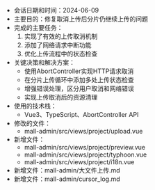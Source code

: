 - 会话日期和时间：2024-06-09
- 主要目的：修复取消上传后分片仍继续上传的问题
- 完成的主要任务：
  1. 实现了有效的上传取消机制
  2. 添加了网络请求中断功能
  3. 优化上传流程中的状态检查
- 关键决策和解决方案：
  - 使用AbortController实现HTTP请求取消
  - 在分片上传循环中添加多处上传状态检查
  - 增强错误处理，区分用户取消和网络错误
  - 实现上传取消后的资源清理
- 使用的技术栈：
  - Vue3、TypeScript、AbortController API
- 修改的文件：
  - mall-admin/src/views/project/upload.vue
- 新增文件：
  - mall-admin/src/views/project/preview.vue
  - mall-admin/src/views/project/typhoon.vue
  - mall-admin/src/views/project/i18n.vue
- 新增文件：mall-admin/大文件上传.md
- 新增文件：mall-admin/cursor_log.md 